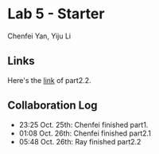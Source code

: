 # Lab 5 - Starter
Chenfei Yan, Yiju Li

## Links
Here's the [link](https://github.com/OrangeTrashBin/introduction-to-github/pull/2) of part2.2. 

## Collaboration Log
- 23:25 Oct. 25th: Chenfei finished part1.
- 01:08 Oct. 26th: Chenfei finished part2.1
- 05:48 Oct. 26th: Ray finished part2.2 
